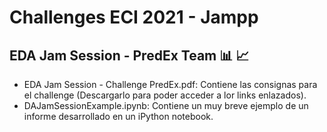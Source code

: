 # Challenges ECI 2021 - Jampp

## EDA Jam Session - PredEx Team 📊 📈
* EDA Jam Session - Challenge PredEx.pdf: Contiene las consignas para el challenge (Descargarlo para poder acceder a lor links enlazados).
* DAJamSessionExample.ipynb: Contiene un muy breve ejemplo de un informe desarrollado en un iPython notebook.
